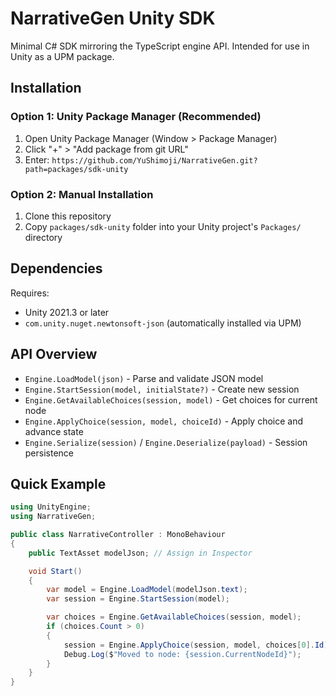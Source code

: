 # NarrativeGen Unity SDK

Minimal C# SDK mirroring the TypeScript engine API. Intended for use in Unity as a UPM package.

## Installation

### Option 1: Unity Package Manager (Recommended)

1. Open Unity Package Manager (Window > Package Manager)
2. Click "+" > "Add package from git URL"
3. Enter: `https://github.com/YuShimoji/NarrativeGen.git?path=packages/sdk-unity`

### Option 2: Manual Installation

1. Clone this repository
2. Copy `packages/sdk-unity` folder into your Unity project's `Packages/` directory

## Dependencies

Requires:
- Unity 2021.3 or later
- `com.unity.nuget.newtonsoft-json` (automatically installed via UPM)

## API Overview

- `Engine.LoadModel(json)` - Parse and validate JSON model
- `Engine.StartSession(model, initialState?)` - Create new session
- `Engine.GetAvailableChoices(session, model)` - Get choices for current node
- `Engine.ApplyChoice(session, model, choiceId)` - Apply choice and advance state
- `Engine.Serialize(session)` / `Engine.Deserialize(payload)` - Session persistence

## Quick Example

```csharp
using UnityEngine;
using NarrativeGen;

public class NarrativeController : MonoBehaviour
{
    public TextAsset modelJson; // Assign in Inspector

    void Start()
    {
        var model = Engine.LoadModel(modelJson.text);
        var session = Engine.StartSession(model);

        var choices = Engine.GetAvailableChoices(session, model);
        if (choices.Count > 0)
        {
            session = Engine.ApplyChoice(session, model, choices[0].Id);
            Debug.Log($"Moved to node: {session.CurrentNodeId}");
        }
    }
}
```
